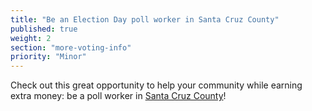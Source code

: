 ```yaml
---
title: "Be an Election Day poll worker in Santa Cruz County"
published: true
weight: 2
section: "more-voting-info"
priority: "Minor"
---
```


Check out this great opportunity to help your community while earning extra money: be a poll worker in [Santa Cruz County](http://votescount.com/Home/ElectionOfficerRequestForm.aspx)!
